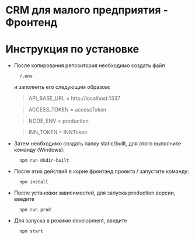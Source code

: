 # CRM для малого предприятия - Фронтенд

# Инструкция по установке
- После копирования репозитория необходимо создать файл 

        /.env

    и заполнить его следующим образом:

    >API_BASE_URL = http://localhost:1337

    >ACCESS_TOKEN = accessToken

    >NODE_ENV = production

    >INN_TOKEN = INNToken
    
- Затем необходимо создать папку static/built, для этого выполните команду (Windows):

        npm run mkdir-built

- После этих действий в корне фронтэнд проекта / запустите команду:

        npm install

- После установки зависимостей, для запуска production версии, введите 
        
        npm run prod 
        
- Для запуска в режиме development, введите
        
        npm start